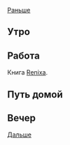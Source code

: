 [Раньше](2021.04.19.md)  
## Утро
## Работа
Книга [Renixa](https://www.nehudlit.ru/books/detail1183254.html).
## Путь домой
## Вечер
[Дальше](2021.04.20.md)
